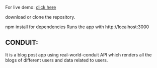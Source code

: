 For live demo: [click here](https://gemhar-conduit.netlify.com/)

download or clone the repository.

npm install
for dependencies
Runs the app with http://localhost:3000 

## CONDUIT:

It is a blog post app using real-world-conduit API which renders all the
blogs of different users and data related to users.
